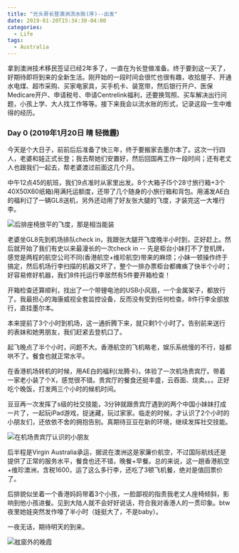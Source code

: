 ```yaml
---
title: "光头哥长登澳洲流水账(序)--出发"
date: 2019-01-20T15:34:30-04:00
categories:
  - Life
tags:
  - Australia
---
```


拿到澳洲技术移民签证已经2年多了，一直在为长登做准备。终于要到这一天了，好期待即将到来的全新生活。刚开始的一段时间会很忙也很有趣，收拾屋子、开通水电煤、超市采购、买家电家具，买手机卡、装宽带，然后银行开户、医保Medicare开户、申请税号、申请Centrelink福利，还要换驾照、买车解决出行问题，小孩上学、大人找工作等等。接下来我会以流水账的形式，记录这段一生中难得的经历。

### Day 0 (2019年1月20日 晴 轻微霾)

今天是个大日子，前前后后准备了快三年，终于要搬家去墨尔本了。这次一行四人，老婆和娃正式长登；我去帮她们安置好，然后回国再工作一段时间；还有老丈人也跟我们一起去，帮老婆渡过前面这几个月。

中午12点45的航班，我们9点准时从家里出发。8个大箱子(5个28寸旅行箱+3个40X50X60纸箱)用满托运额度，还带了几个随身的小旅行箱和背包。用浦发AE白的福利订了一辆GL8送机，另外还动用了好友张大腿的飞度，才装完这一大堆行李。

![后排座椅放平的飞度，那是相当能装](https://guangtoutou-photos.oss-cn-shanghai.aliyuncs.com//fit_boot.jpg-720w)

老婆坐GL8先到机场排队check in，我跟张大腿开飞度晚半小时到，正好赶上。然后就开始了我们有史以来最漫长的一次check in -- 先是柜台小妹打不了登机牌，感觉是两程的航空公司不同(香港航空+维珍航空)带来的麻烦；小妹一顿操作终于搞定，然后机场行李扫描的机器又坏了，整个一排办票柜台都瘫痪了快半个小时；好容易修好机器，我们8件托运行李居然有5件要开箱检查！

开箱检查还算顺利，找出了一个带锂电池的USB小风扇，一个金属架子，都放行了。我最担心的海康威视全套监控设备，反而没有受到任何检查。8件行李全部放行，直挂墨尔本。

本来提前了3个小时到机场，这一通折腾下来，就只剩1个小时了。告别前来送行的表妹和她男朋友，我们赶紧去登机口了。

起飞晚点了半个小时，问题不大。香港航空的飞机略老，娱乐系统慢的不行，娃都哄不了。餐食也就正常水平。

在香港机场转机的时候，用AE白的福利(龙腾卡)，体验了一次机场贵宾厅。带着一家老小装了个X，感觉很不错。贵宾厅的餐食还挺丰盛，云吞面、烧卖。。。正好吃个晚饭，打发两三个小时的候机时间。

豆豆再一次发挥了s级的社交技能，3分钟就跟贵宾厅遇到的两个中国小妹妹打成一片了，一起玩iPad游戏，捉迷藏，玩过家家。临走的时候，才认识了2个小时的小朋友们，还依依不舍的拥抱告别。真期待豆豆在新的环境，继续发挥社交技能。

![在机场贵宾厅认识的小朋友](https://guangtoutou-photos.oss-cn-shanghai.aliyuncs.com/HKG_VIP.jpg-720w)


后半程是Virgin Australia承运，据说在澳洲这是家廉价航空，不过国际航线还是提供了正常的服务水平，餐食也还不错，晚餐+早餐。总的来说，这一趟香港航空+维珍澳洲，含税1600，运了这么多行李，还吃了3顿飞机餐，绝对是值回票价了。

后排貌似坐着一个香港妈妈带着3个小孩，一脸鄙视的指责我老丈人座椅倾斜，影响到他小孩进餐。见到大陆人就不会好好说话，符合我对香港人的一贯印象。btw夜里她娃突然发作嚎了半小时（娃挺大了，不是baby）。

一夜无话，期待明天的到来。

![舷窗外的晚霞](https://guangtoutou-photos.oss-cn-shanghai.aliyuncs.com/flight_evening.jpg-720w)
